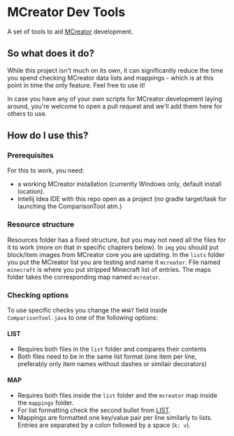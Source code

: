# MCreator Dev Tools
A set of tools to aid [MCreator](https://github.com/MCreator/MCreator) development.

## So what does it do?
While this project isn't much on its own, it can significantly reduce the time you spend checking MCreator data lists and mappings - which is at this point in time the only feature. Feel free to use it!

In case you have any of your own scripts for MCreator development laying around, you're welcome to open a pull request and we'll add them here for others to use.

## How do I use this?
### Prerequisites
For this to work, you need:
* a working MCreator installation (currently Windows only, default install location).
* Intellij Idea IDE with this repo open as a project (no gradle target/task for launching the ComparisonTool atm.)

### Resource structure
Resources folder has a fixed structure, but you may not need all the files for it to work (more on that in specific chapters below). In `img` you should put block/item images from MCreator core you are updating. In the `lists` folder you put the MCreator list you are testing and name it `mcreator`. File named `minecraft` is where you put stripped Minecraft list of entries. The maps folder takes the corresponding map named `mcreator`.

### Checking options
To use specific checks you change the `WHAT` field inside `ComparisonTool.java` to one of the following options:
#### LIST
* Requires both files in the `list` folder and compares their contents
* Both files need to be in the same list format (one item per line, preferably only item names without dashes or similair decorators)
#### MAP
* Requires both files inside the `list` folder and the `mcreator` map inside the `mappings` folder.
* For list formatting check the second bullet from [LIST](#list).
* Mappings are formatted one key/value pair per line similarly to lists. Entries are separated by a colon followed by a space (`k: v`).